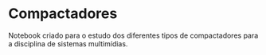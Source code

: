 # Compactadores
Notebook criado para o estudo dos diferentes tipos de compactadores para a disciplina de sistemas multimídias.
